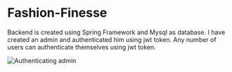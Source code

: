 # Fashion-Finesse
Backend is created using Spring Framework and Mysql as database.
I have created an admin and authenticated him using jwt token.
Any number of users can authenticate themselves using jwt token.

![Authenticating admin](https://github.com/KrishnayMishra/Fashion-Finesse/assets/86675294/5330ba2f-f7ef-42cc-afce-18f2ddd44cff)
